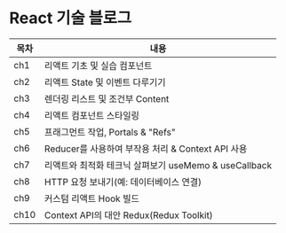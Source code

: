 # React 기술 블로그

| 목차 | 내용                                                  |
| ---- | ----------------------------------------------------- |
| ch1  | 리액트 기초 및 실습 컴포넌트                          |
| ch2  | 리액트 State 및 이벤트 다루기기                       |
| ch3  | 렌더링 리스트 및 조건부 Content                       |
| ch4  | 리액트 컴포넌트 스타일링                              |
| ch5  | 프래그먼트 작업, Portals & "Refs"                     |
| ch6  | Reducer를 사용하여 부작용 처리 & Context API 사용     |
| ch7  | 리액트와 최적화 테크닉 살펴보기 useMemo & useCallback |
| ch8  | HTTP 요청 보내기(예: 데이터베이스 연결)               |
| ch9  | 커스텀 리액트 Hook 빌드                               |
| ch10 | Context API의 대안 Redux(Redux Toolkit)               |
